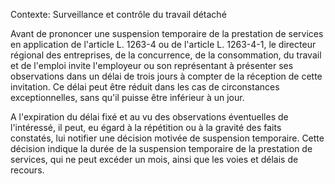 Contexte: Surveillance et contrôle du travail détaché

Avant de prononcer une suspension temporaire de la prestation de services en application de l'article L. 1263-4 ou de l'article L. 1263-4-1, le directeur régional des entreprises, de la concurrence, de la consommation, du travail et de l'emploi invite l'employeur ou son représentant à présenter ses observations dans un délai de trois jours à compter de la réception de cette invitation. Ce délai peut être réduit dans les cas de circonstances exceptionnelles, sans qu'il puisse être inférieur à un jour.

A l'expiration du délai fixé et au vu des observations éventuelles de l'intéressé, il peut, eu égard à la répétition ou à la gravité des faits constatés, lui notifier une décision motivée de suspension temporaire. Cette décision indique la durée de la suspension temporaire de la prestation de services, qui ne peut excéder un mois, ainsi que les voies et délais de recours.